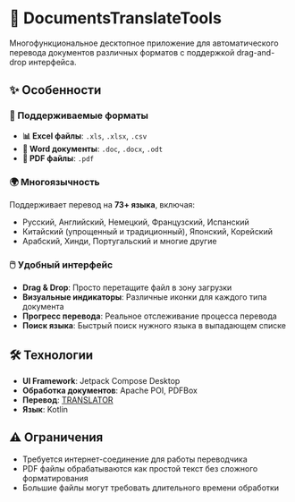 # 📄 DocumentsTranslateTools

Многофункциональное десктопное приложение для автоматического перевода документов различных форматов с поддержкой drag-and-drop интерфейса.

## ✨ Особенности

### 🎯 Поддерживаемые форматы
- **📊 Excel файлы**: `.xls`, `.xlsx`, `.csv` 
- **📝 Word документы**: `.doc`, `.docx`, `.odt` 
- **📄 PDF файлы**: `.pdf` 

### 🌍 Многоязычность
Поддерживает перевод на **73+ языка**, включая:
- Русский, Английский, Немецкий, Французский, Испанский
- Китайский (упрощенный и традиционный), Японский, Корейский
- Арабский, Хинди, Португальский и многие другие 

### 🖱️ Удобный интерфейс
- **Drag & Drop**: Просто перетащите файл в зону загрузки 
- **Визуальные индикаторы**: Различные иконки для каждого типа документа 
- **Прогресс перевода**: Реальное отслеживание процесса перевода 
- **Поиск языка**: Быстрый поиск нужного языка в выпадающем списке 


## 🛠️ Технологии

- **UI Framework**: Jetpack Compose Desktop 
- **Обработка документов**: Apache POI, PDFBox 
- **Перевод**: [TRANSLATOR](https://github.com/therealbush/translator)
- **Язык**: Kotlin 


## ⚠️ Ограничения

- Требуется интернет-соединение для работы переводчика
- PDF файлы обрабатываются как простой текст без сложного форматирования
- Большие файлы могут требовать длительного времени обработки



